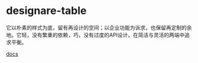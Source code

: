 # designare-table

它以朴素的样式为底，留有再设计的空间；以企业功能为诉求，也保留再定制的余地。它轻，没有繁重的依赖，巧，没有过度的API设计。在简洁与灵活的两端中追求平衡。

[docs](https://piscium2010.github.io/)